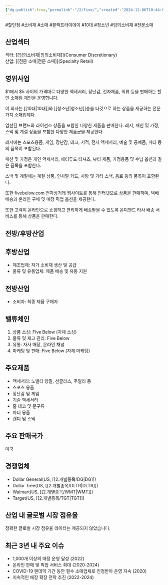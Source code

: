 ```yaml
---
{"dg-publish":true,"permalink":"/2/five/","created":"2024-12-06T10:44:09.347+09:00","updated":"2025-07-29T21:37:04.658+09:00"}
---
```


#할인점 #소비재 #소매 #블랙프라이데이 #10대 #청소년 #임의소비재 #전문소매


## 산업섹터

섹터: [[임의소비재\|임의소비재]](Consumer Discretionary)  
산업: [[전문 소매\|전문 소매]](Specialty Retail)

## 영위사업

$1에서 $5 사이의 가격대로 다양한 액세서리, 장난감, 전자제품, 의류 등을 판매하는 할인 소매점 체인을 운영합니다.

이 회사는 [[10대\|10대]]와 [[청소년\|청소년]]층을 타깃으로 하는 상품을 제공하는 전문 가치 소매업체다.  

엄선된 브랜드와 라이선스 상품을 포함한 다양한 제품을 판매한다. 레저, 패션 및 가정, 스낵 및 계절 상품을 포함한 다양한 제품군을 제공한다.  
  
레저에는 스포츠용품, 게임, 장난감, 테크, 서적, 전자 액세서리, 예술 및 공예품, 파티 등의 품목이 포함된다.  

패션 및 가정은 개인 액세서리, 애티튜드 티셔츠, 뷰티 제품, 가정용품 및 수납 옵션과 같은 품목을 포함한다.  
  
스낵 및 계절에는 계절 상품, 인사말 카드, 사탕 및 기타 스낵, 음료 등의 품목이 포함된다.  

또한 fivebelow.com 전자상거래 웹사이트를 통해 인터넷으로 상품을 판매하며, 택배 배송과 온라인 구매 및 매장 픽업 옵션을 제공한다.  
  
또한 고객이 온라인으로 쇼핑하고 편리하게 배송받을 수 있도록 온디맨드 타사 배송 서비스를 통해 상품을 판매한다.

## 전방/후방산업

## 후방산업

- 제조업체: 저가 소비재 생산 및 공급
- 물류 및 유통업체: 제품 배송 및 유통 지원

## 전방산업

- 소비자: 최종 제품 구매자

## 밸류체인

1. 상품 소싱: Five Below (자체 소싱)
2. 물류 및 재고 관리: Five Below
3. 유통: 자사 매장, 온라인 채널
4. 마케팅 및 판매: Five Below (자체 마케팅)

## 주요제품

- 액세서리: 노벨티 양말, 선글라스, 주얼리 등
- 스포츠 용품
- 장난감 및 게임
- 기술 액세서리
- 홈 데코 및 문구류
- 파티 용품
- 캔디 및 스낵

## 주요 판매국가

미국

## 경쟁업체

- Dollar General(US, [[2.개별종목/DG\|DG]])
- Dollar Tree(US, [[2.개별종목/DLTR\|DLTR]])
- Walmart(US, [[2.개별종목/WMT\|WMT]])
- Target(US, [[2.개별종목/TGT\|TGT]])

## 산업 내 글로벌 시장 점유율

정확한 글로벌 시장 점유율 데이터는 제공되지 않았습니다.

## 최근 3년 내 주요 이슈

- 1,000개 이상의 매장 운영 달성 (2022)
- 온라인 판매 및 픽업 서비스 확대 (2020-2024)
- COVID-19 팬데믹 기간 동안 필수 소매업체로 인정받아 운영 지속 (2020)
- 지속적인 매장 확장 전략 추진 (2022-2024)
